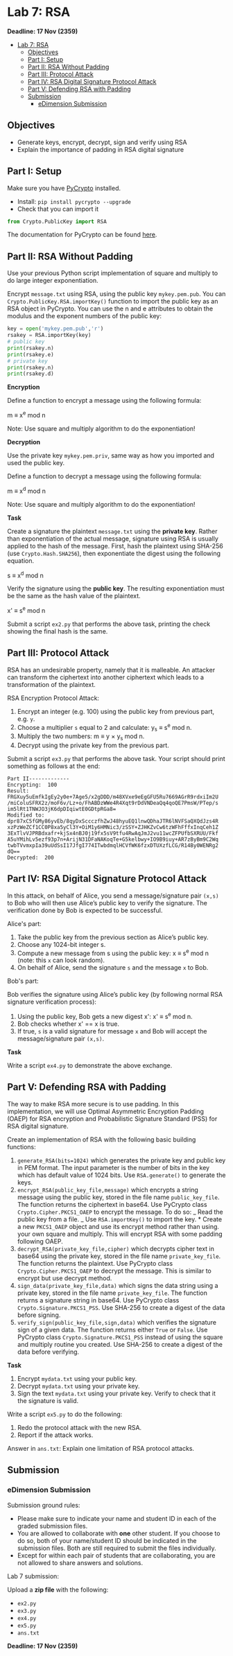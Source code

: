 # Lab 7: RSA

**Deadline: 17 Nov (2359)**

<!-- TOC -->

- [Lab 7: RSA](#lab-7-rsa)
  - [Objectives](#objectives)
  - [Part I: Setup](#part-i-setup)
  - [Part II: RSA Without Padding](#part-ii-rsa-without-padding)
  - [Part III: Protocol Attack](#part-iii-protocol-attack)
  - [Part IV: RSA Digital Signature Protocol Attack](#part-iv-rsa-digital-signature-protocol-attack)
  - [Part V: Defending RSA with Padding](#part-v-defending-rsa-with-padding)
  - [Submission](#submission)
    - [eDimension Submission](#edimension-submission)

<!-- /TOC -->

## Objectives

- Generate keys, encrypt, decrypt, sign and verify using RSA
- Explain the importance of padding in RSA digital signature

## Part I: Setup

Make sure you have [PyCrypto](https://github.com/pycrypto/pycrypto) installed.

- Install: `pip install pycrypto --upgrade`
- Check that you can import it

```python
from Crypto.PublicKey import RSA
```

The documentation for PyCrypto can be found [here](https://www.dlitz.net/software/pycrypto/api/current/).

## Part II: RSA Without Padding

Use your previous Python script implementation of square and multiply to do large integer exponentiation.

Encrypt `message.txt` using RSA, using the public key `mykey.pem.pub`. You can `Crypto.PublicKey.RSA.importKey()` function to import the public key as an RSA object in PyCrypto. You can use the n and e attributes to obtain the modulus and the exponent numbers of the public key:

```python
key = open('mykey.pem.pub','r')
rsakey = RSA.importKey(key)
# public key
print(rsakey.n)
print(rsakey.e)
# private key
print(rsakey.n)
print(rsakey.d)
```

**Encryption**

Define a function to encrypt a message using the following formula:

m ≡ x<sup>e</sup> mod n

Note: Use square and multiply algorithm to do the exponentiation!

**Decryption**

Use the private key `mykey.pem.priv`, same way as how you imported and used the public key.

Define a function to decrypt a message using the following formula:

m ≡ x<sup>d</sup> mod n

Note: Use square and multiply algorithm to do the exponentiation!

**Task**

Create a signature the plaintext `message.txt` using the **private key**. Rather than exponentiation of the actual message, signature using RSA is usually applied to the hash of the message. First, hash the plaintext using SHA-256 (use `Crypto.Hash.SHA256`), then exponentiate the digest using the following equation.

s ≡ x<sup>d</sup> mod n

Verify the signature using the **public key**. The resulting exponentiation must be the same as the hash value of the plaintext.

x' ≡ s<sup>e</sup> mod n

Submit a script `ex2.py` that performs the above task, printing the check showing the final hash is the same.

## Part III: Protocol Attack

RSA has an undesirable property, namely that it is malleable. An attacker can transform the ciphertext into another ciphertext which leads to a transformation of the plaintext.

RSA Encryption Protocol Attack:

1. Encrypt an integer (e.g. 100) using the public key from previous part, e.g. `y`.
2. Choose a multiplier `s` equal to 2 and calculate: y<sub>s</sub> ≡ s<sup>e</sup> mod n.
3. Multiply the two numbers: m ≡ y × y<sub>s</sub> mod n.
4. Decrypt using the private key from the previous part.

Submit a script `ex3.py` that performs the above task. Your script should print something as follows at the end:

```
Part II-------------
Encrypting:  100
Result:
FRGXuy5uEmfkIgEy2y0e+7Age5/x2gDDD/m48XVxe9eEgGFU5Ru7669AGrR9rdxiIm2U
/miColuSFRX2z/moF6v/Lz+o/FhABDzWWe4R4Xqt9rDdVNDeaQq4qoQE7PmsW/PTep/s
im5lRt1TNWJO3jK6dpDIqiwtE0GDtpRGa8=
Modified to:
dpr87xC5fGMy86yvEb/8qyDxSccczfhZwJ48hyuEQ1lnwQDhaJTR6lNVFSaQXQdJzs4R
xzPzWeZCf1CC0P8xa5yCl3Y+OiM1y6HMNic3/zSSY+ZJHKZvCw6tzWFhFffxInqCeh1Z
3ExTlvVJPRBdxafr+kjSx4nBJ0j19fx5sV9tfu4RwAqJmJ2vu11wcZFPUfbSXRUU/Fkf
A5uYMihLv5ezf93p7n+ArijN31DFaNAKoqTe+G5kelbwy+IO9B9iuy+AR7zByBm9C2Wq
twbTVvmxpIa39uUdSsI17JfgI774ITwbdmqlHCVfWK6fzxDTUXzfLCG/R14By0WENRg2
dQ==
Decrypted:  200
```

## Part IV: RSA Digital Signature Protocol Attack

In this attack, on behalf of Alice, you send a message/signature pair `(x,s)` to Bob who will then use Alice’s public key to verify the signature. The verification done by Bob is expected to be successful.

Alice's part:

1. Take the public key from the previous section as Alice’s public key.
2. Choose any 1024-bit integer s.
3. Compute a new message from s using the public key: x ≡ s<sup>e</sup> mod n (note: this `x` can look random).
4. On behalf of Alice, send the signature `s` and the message `x` to Bob.

Bob's part:

Bob verifies the signature using Alice’s public key (by following normal RSA signature verification process):

1. Using the public key, Bob gets a new digest x': x' ≡ s<sup>e</sup> mod n.
2. Bob checks whether x' == x is true.
3. If true, `s` is a valid signature for message `x` and Bob will accept the message/signature pair `(x,s)`.

**Task**

Write a script `ex4.py` to demonstrate the above exchange.

## Part V: Defending RSA with Padding

The way to make RSA more secure is to use padding. In this implementation, we will use Optimal Asymmetric Encryption Padding (OAEP) for RSA encryption and Probabilistic Signature Standard (PSS) for RSA digital signature.

Create an implementation of RSA with the following basic building functions:

1. `generate_RSA(bits=1024)` which generates the private key and public key in PEM format. The input parameter is the number of bits in the key which has default value of 1024 bits. Use `RSA.generate()` to generate the keys.
2. `encrypt_RSA(public_key_file,message)` which encrypts a string message using the public key, stored in the file name `public_key_file`. The function returns the ciphertext in base64. Use PyCrypto class `Crypto.Cipher.PKCS1_OAEP` to encrypt the message. To do so:
   _ Read the public key from a file.
   _ Use `RSA.importKey()` to import the key. \* Create a new `PKCS1_OAEP` object and use its encrypt method rather than using.
   your own square and multiply. This will encrypt RSA with some padding following OAEP.
3. `decrypt_RSA(private_key_file,cipher)` which decrypts cipher text in base64 using the private key, stored in the file name `private_key_file`. The function returns the plaintext. Use PyCrypto class `Crypto.Cipher.PKCS1_OAEP` to decrypt the message. This is similar to encrypt but use decrypt method.
4. `sign_data(private_key_file,data)` which signs the data string using a private key, stored in the file name `private_key_file`. The function returns a signature string in base64. Use PyCrypto class `Crypto.Signature.PKCS1_PSS`. Use SHA-256 to create a digest of the data before signing.
5. `verify_sign(public_key_file,sign,data)` which verifies the signature sign of a given
   data. The function returns either `True` or `False`. Use PyCrypto class `Crypto.Signature.PKCS1_PSS` instead of using the square and multiply routine you created. Use SHA-256 to create a digest of the data before verifying.

**Task**

1. Encrypt `mydata.txt` using your public key.
2. Decrypt `mydata.txt` using your private key.
3. Sign the text `mydata.txt` using your private key. Verify to check that it the signature is valid.

Write a script `ex5.py` to do the following:

1. Redo the protocol attack with the new RSA.
2. Report if the attack works.

Answer in `ans.txt`: Explain one limitation of RSA protocol attacks.

## Submission

### eDimension Submission

Submission ground rules:

- Please make sure to indicate your name and student ID in each of the graded submission files.
- You are allowed to collaborate with **one** other student. If you choose to do so, both of your name/student ID should be indicated in the submission files. Both are still required to submit the files individually.
- Except for within each pair of students that are collaborating, you are not allowed to share answers and solutions.

Lab 7 submission:

Upload a **zip file** with the following:

- `ex2.py`
- `ex3.py`
- `ex4.py`
- `ex5.py`
- `ans.txt`

**Deadline: 17 Nov (2359)**
